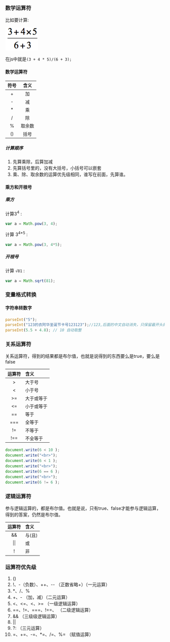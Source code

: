 ### 数学运算符
比如要计算:  

![](/assets/计算这个数学表达式.png)  

在js中就是`(3 + 4 * 5)/(6 + 3);`

#### 数学运算符

| 符号 | 含义 |
| :---: | :---: |
| +  | 加 |
| - | 减 | 
| * | 乘 |
| / | 除 |
| % | 取余数 |
| () | 括号 |

##### 计算顺序
1. 先算乘除，后算加减
2. 先算括号里的，没有大括号，小括号可以嵌套
3. 乘、除、取余数的运算优先级相同，谁写在前面，先算谁。

#### 乘方和开根号
##### 乘方
计算3<sup>4</sup> :  

```js
var a = Math.pow(3, 4);
```  

计算 3<sup>4*5</sup> :  

```js
var a = Math.pow(3, 4*5);
```

##### 开根号
计算 `√81` :   

```js
var a = Math.sqrt(81);
```

### 变量格式转换
#### 字符串转数字
```js
parseInt("5");
parseInt("123的衣阿华圣诞节卡号123123");//123,后面的中文自动消失，只保留最开头的数字
parseInt(5.5 + 4.8); // 10 自动取整
```

### 关系运算符 
关系运算符，得到的结果都是布尔值，也就是说得到的东西要么是true，要么是false
  

| 运算符 | 含义 |
| :---: | :--- |
| >	 | 大于号 |
| <	 | 小于号 |
| >= 	 | 大于或等于 |
| <=   | 小于或等于 |
| == 	 | 等于 |
| ===  | 全等于 |
| !=	 | 不等于 |
| !==  | 不全等于 |
 
```js
document.write(6 < 10 );
document.write("<br>");
document.write(6 < 1 );
document.write("<br>");
document.write(6 == 6 );
document.write("<br>");
document.write(6 != 6 );
```

### 逻辑运算符
参与逻辑运算的，都是布尔值。也就是说，只有true、false才能参与逻辑运算，得到的答案，仍然是布尔值。

| 运算符 | 含义 |
| :---: | :--- |
| &&	 | 与(且) |
| \|\|	 | 或 |
| ! 	 | 非 |


### 运算符优先级
1. ()
2. !、-（负数）、++、-- （正数省略+）（一元运算）
3. *、/、% 
4. +、- （加，减）（二元运算）
5. <、<=、<、>= （一级逻辑运算）
6. ==、!=、===、!==、 （二级逻辑运算）
7. && （三级级逻辑运算）
8. || 
9. ?: （三元运算）
10. =、+=、-=、*=、/=、%= （赋值运算）
